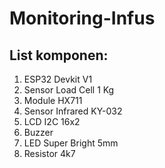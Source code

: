 # Monitoring-Infus
## List komponen:
1. ESP32 Devkit V1
2. Sensor Load Cell 1 Kg
3. Module HX711
4. Sensor Infrared KY-032
5. LCD I2C 16x2
6. Buzzer
7. LED Super Bright 5mm
8. Resistor 4k7
